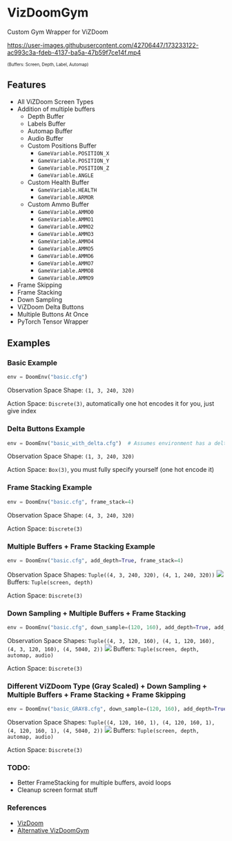 # VizDoomGym
Custom Gym Wrapper for ViZDoom

https://user-images.githubusercontent.com/42706447/173233122-ac993c3a-fdeb-4137-ba5a-47b59f7ce14f.mp4

<sub><sup>(Buffers: Screen, Depth, Label, Automap)</sub></sup>

## Features

* All ViZDoom Screen Types
* Addition of multiple buffers
  * Depth Buffer
  * Labels Buffer
  * Automap Buffer
  * Audio Buffer
  * Custom Positions Buffer
    * `GameVariable.POSITION_X`
    * `GameVariable.POSITION_Y`
    * `GameVariable.POSITION_Z`
    * `GameVariable.ANGLE`
  * Custom Health Buffer
    * `GameVariable.HEALTH`
    * `GameVariable.ARMOR`
  * Custom Ammo Buffer
    * `GameVariable.AMMO0`
    * `GameVariable.AMMO1`
    * `GameVariable.AMMO2`
    * `GameVariable.AMMO3`
    * `GameVariable.AMMO4`
    * `GameVariable.AMMO5`
    * `GameVariable.AMMO6`
    * `GameVariable.AMMO7`
    * `GameVariable.AMMO8`
    * `GameVariable.AMMO9`
* Frame Skipping
* Frame Stacking
* Down Sampling
* ViZDoom Delta Buttons
* Multiple Buttons At Once
* PyTorch Tensor Wrapper

## Examples

### Basic Example

```Python
env = DoomEnv("basic.cfg")
```

Observation Space Shape: `(1, 3, 240, 320)`

Action Space: `Discrete(3)`, automatically one hot encodes it for you, just give index

### Delta Buttons Example

```Python
env = DoomEnv("basic_with_delta.cfg")  # Assumes environment has a delta button specified
```

Observation Space Shape: `(1, 3, 240, 320)`

Action Space: `Box(3)`, you must fully specify yourself (one hot encode it)

### Frame Stacking Example

```Python
env = DoomEnv("basic.cfg", frame_stack=4)
```

Observation Space Shape: `(4, 3, 240, 320)`

Action Space: `Discrete(3)`

### Multiple Buffers + Frame Stacking Example

```Python
env = DoomEnv("basic.cfg", add_depth=True, frame_stack=4)
```

Observation Space Shapes: `Tuple((4, 3, 240, 320), (4, 1, 240, 320))` <img src="https://render.githubusercontent.com/render/math?math=\sim"> Buffers: `Tuple(screen, depth)`

Action Space: `Discrete(3)`

### Down Sampling + Multiple Buffers + Frame Stacking

```Python
env = DoomEnv("basic.cfg", down_sample=(120, 160), add_depth=True, add_automap=True, add_audio=True, frame_stack=4) 
```

Observation Space Shapes: `Tuple((4, 3, 120, 160), (4, 1, 120, 160), (4, 3, 120, 160), (4, 5040, 2))` <img src="https://render.githubusercontent.com/render/math?math=\sim"> Buffers: `Tuple(screen, depth, automap, audio)`

Action Space: `Discrete(3)`


### Different ViZDoom Type (Gray Scaled) + Down Sampling + Multiple Buffers + Frame Stacking + Frame Skipping

```Python
env = DoomEnv("basic_GRAY8.cfg", down_sample=(120, 160), add_depth=True, add_automap=True, add_audio=True, frame_stack=4, frame_skip=4) 
```

Observation Space Shapes: `Tuple((4, 120, 160, 1), (4, 120, 160, 1), (4, 120, 160, 1), (4, 5040, 2))` <img src="https://render.githubusercontent.com/render/math?math=\sim"> Buffers: `Tuple(screen, depth, automap, audio)`

Action Space: `Discrete(3)`


### TODO:
* Better FrameStacking for multiple buffers, avoid loops
* Cleanup screen format stuff

### References
* [VizDoom](https://github.com/mwydmuch/ViZDoom)
* [Alternative VizDoomGym](https://github.com/shakenes/vizdoomgym)
